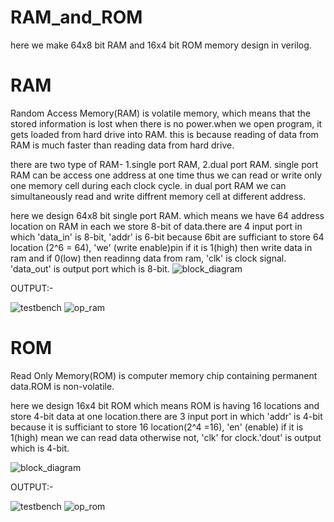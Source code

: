 # RAM_and_ROM
here we make 64x8 bit RAM and 16x4 bit ROM memory design in verilog.
# RAM
Random Access Memory(RAM) is volatile memory, which means that the stored information is lost when there is no power.when we open program, it gets loaded from hard drive into RAM. this is because reading of data from RAM is much faster than reading data from hard drive.

there are two type of RAM- 1.single port RAM, 2.dual port RAM. single port RAM can be access one address at one time thus we can read or write only one memory cell during each clock cycle. in dual port RAM we can simultaneously read and write diffrent memory cell at different address.

here we design 64x8 bit single port RAM. which means we have 64 address location on RAM in each we store 8-bit of data.there are 4 input port in which 'data_in' is 8-bit, 'addr' is 6-bit because 6bit are sufficiant to store 64 location (2^6 = 64), 'we' (write enable)pin if it is 1(high) then write data in ram and if 0(low) then readinng data from ram, 'clk' is clock signal. 'data_out' is output port  which is 8-bit.
![block_diagram](https://github.com/purveshthummar/RAM_and_ROM/assets/140932979/5568193f-3b60-4ae7-a0e8-4c6a0528374b)

OUTPUT:-

![testbench](https://github.com/purveshthummar/RAM_and_ROM/assets/140932979/36f4473d-78bf-45f4-875e-f42cffa298f2)
![op_ram](https://github.com/purveshthummar/RAM_and_ROM/assets/140932979/dd08a765-ece0-4a21-a7c2-275142fc1e71)
# ROM
Read Only Memory(ROM) is computer memory chip containing permanent data.ROM is non-volatile.

here we design 16x4 bit ROM which means ROM is having 16 locations and store 4-bit data at one location.there are 3 input port in which 'addr' is 4-bit because it is sufficiant to store 16 location(2^4 =16), 'en' (enable) if it is 1(high) mean we can read data otherwise not, 'clk' for clock.'dout' is output which is 4-bit.

![block_diagram](https://github.com/purveshthummar/RAM_and_ROM/assets/140932979/c9b4b783-8857-47c5-b45c-68e88a017e4e)

OUTPUT:-

![testbench](https://github.com/purveshthummar/RAM_and_ROM/assets/140932979/807f9257-cbad-4457-9d22-3028f1e3dc97)
![op_rom](https://github.com/purveshthummar/RAM_and_ROM/assets/140932979/61342283-b801-4ad6-a465-3c91002cb700)

